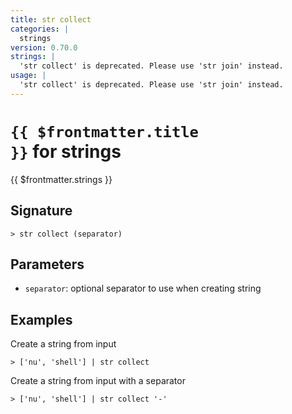 ```yaml
---
title: str collect
categories: |
  strings
version: 0.70.0
strings: |
  'str collect' is deprecated. Please use 'str join' instead.
usage: |
  'str collect' is deprecated. Please use 'str join' instead.
---
```


# <code>{{ $frontmatter.title }}</code> for strings

<div class='command-title'>{{ $frontmatter.strings }}</div>

## Signature

```> str collect (separator)```

## Parameters

 -  `separator`: optional separator to use when creating string

## Examples

Create a string from input
```shell
> ['nu', 'shell'] | str collect
```

Create a string from input with a separator
```shell
> ['nu', 'shell'] | str collect '-'
```
